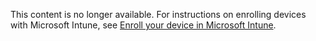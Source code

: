 This content is no longer available. For instructions on enrolling devices with Microsoft Intune, see [Enroll your device in Microsoft Intune](../Topic/Enroll_your_device_in_Microsoft_Intune.md).

## <a name="BKMK_enroll"></a>